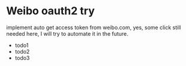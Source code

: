 Weibo oauth2 try
================
implement auto get access token from weibo.com, yes, some click still needed here, I will try to automate it in the future. 

* todo1
* todo2
* todo3